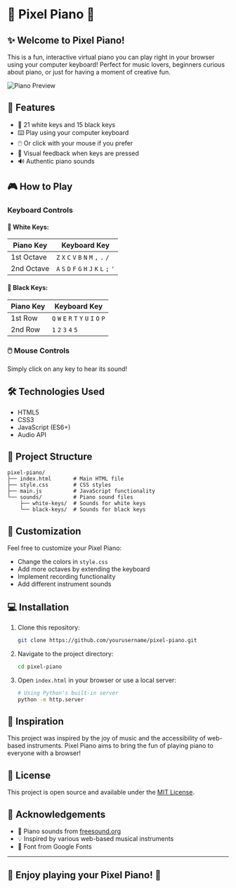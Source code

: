 # 🎹 Pixel Piano 🎵

## ✨ Welcome to Pixel Piano! 

This is a fun, interactive virtual piano you can play right in your browser using your computer keyboard! Perfect for music lovers, beginners curious about piano, or just for having a moment of creative fun.

![Piano Preview](https://via.placeholder.com/800x400/f0f0f0/333333?text=Pixel+Piano+Preview)

## 🚀 Features

- 🎵 21 white keys and 15 black keys
- ⌨️ Play using your computer keyboard
- 🖱️ Or click with your mouse if you prefer
- 🌈 Visual feedback when keys are pressed
- 🔊 Authentic piano sounds

## 🎮 How to Play

### Keyboard Controls

#### 💫 White Keys:
| Piano Key | Keyboard Key |
|-----------|-------------|
| 1st Octave | `Z` `X` `C` `V` `B` `N` `M` `,` `.` `/` |
| 2nd Octave | `A` `S` `D` `F` `G` `H` `J` `K` `L` `;` `'` |

#### 🌟 Black Keys:
| Piano Key | Keyboard Key |
|-----------|-------------|
| 1st Row | `Q` `W` `E` `R` `T` `Y` `U` `I` `O` `P` |
| 2nd Row | `1` `2` `3` `4` `5` |

### 🖱️ Mouse Controls

Simply click on any key to hear its sound!

## 🛠️ Technologies Used

- HTML5
- CSS3
- JavaScript (ES6+)
- Audio API

## 📁 Project Structure

```
pixel-piano/
├── index.html       # Main HTML file
├── style.css        # CSS styles
├── main.js          # JavaScript functionality
└── sounds/          # Piano sound files
    ├── white-keys/  # Sounds for white keys
    └── black-keys/  # Sounds for black keys
```

## 🎨 Customization

Feel free to customize your Pixel Piano:

- Change the colors in `style.css`
- Add more octaves by extending the keyboard
- Implement recording functionality
- Add different instrument sounds

## 💻 Installation

1. Clone this repository:
   ```bash
   git clone https://github.com/yourusername/pixel-piano.git
   ```

2. Navigate to the project directory:
   ```bash
   cd pixel-piano
   ```

3. Open `index.html` in your browser or use a local server:
   ```bash
   # Using Python's built-in server
   python -m http.server
   ```

## 🌈 Inspiration

This project was inspired by the joy of music and the accessibility of web-based instruments. Pixel Piano aims to bring the fun of playing piano to everyone with a browser!

## 📝 License

This project is open source and available under the [MIT License](LICENSE).

## 🙏 Acknowledgements

- 🎵 Piano sounds from [freesound.org](https://freesound.org)
- 💡 Inspired by various web-based musical instruments
- 🎨 Font from Google Fonts

---

## 💖 Enjoy playing your Pixel Piano! 🎹
